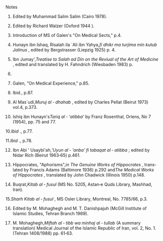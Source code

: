 


Notes
1. Edited by Muhammad Salim Salim (Cairo 1978).

2. Edited by Richard Walzer (Oxford 1944 ).

3. Introduction of MS of Galen's "On Medical Sects," p.4.

4. Hunayn ibn Ishaq, Risalah ila \`Ali ibn Yahya,*fi dhikr ma turjima
min kutub Jalinus* , edited by Bergstrasser (Liepzig 1925) p. 4.

5. Ibn Jumay',*Treatise to Salah ad Din on the Reviual of the Art of
Medicine* , edited and translated by H. Fahndrich (Wiesbaden 1983) p.
19.

6. Galen, "On Medical Experience," p.85.

7. Ibid., p.87.

8. Al Mas\`udi,*Muruj al* *‑* *dhahab* , edited by Charles Pellat
(Beirut 1973) vol.4, p.373.

9. Ishiq ibn Hunayn's*Tariq al* *‑* *'atibba'* by Franz Rosenthal,
Oriens, No 7 (1954), pp. 75 and 77.

10.*Ibid* ., p.77.

11.*Ibid* ., p.78.

12. Ibn Abi ' Usaybi'ah,*'Uyun al* *‑* *'anba' fi tabaqat al* *‑*
*atibba* ; edited by Nidar Rich (Beirut 1963‑65) p.461.

13. Hippocrates, "Aphorisms",*in The Genuine Works of Hippocrates* ,
trans­lated by Francis Adams (Baltimore 1936) p.292 and*The Medical
Works of Hippo­crates* , translated by John Chadwick (Illinois 1950)
p.148.

14. Buqrat,*Kitab al* *‑* *fusul* (MS No. 5205, Astan‑e Quds Library,
Mashhad, Iran).

15.*Sharh Kitab al* *‑* *fusul* , MS Osler Library, Montreal, No.
7785/66, p.3.

16. Edited by M. Mohaghegh and M. T. Danishpajuh (McGill Institute of
Islamic Studies, Tehran Branch 1989).

17. M. Mohaghegh,*Miftah al* *‑* *tibb wa minhaj al* *‑* *tullab* (A
summary translation) Medical Journal of the Islamic Republic of Iran,
vol. 2, No. 1. (Tehran 1408/1988) pp. 61‑63.


